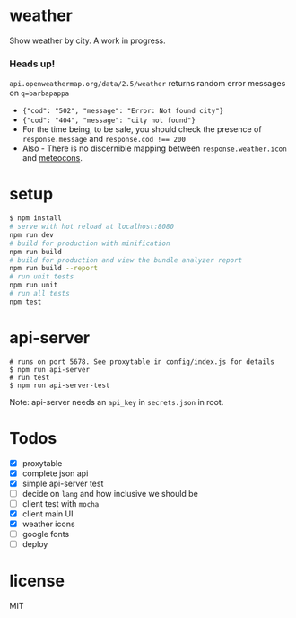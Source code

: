# weather
Show weather by city. A work in progress.

### Heads up!
`api.openweathermap.org/data/2.5/weather` returns random error messages on `q=barbapappa`
- `{"cod": "502", "message": "Error: Not found city"}`
- `{"cod": "404", "message": "city not found"}`
- For the time being, to be safe, you should check the presence of `response.message` and `response.cod !== 200`
- Also - There is no discernible mapping between `response.weather.icon` and [meteocons](http://www.alessioatzeni.com/meteocons/).

# setup
``` bash
$ npm install
# serve with hot reload at localhost:8080
npm run dev
# build for production with minification
npm run build
# build for production and view the bundle analyzer report
npm run build --report
# run unit tests
npm run unit
# run all tests
npm test
```

# api-server
```
# runs on port 5678. See proxytable in config/index.js for details
$ npm run api-server
# run test
$ npm run api-server-test
```
Note: api-server needs an `api_key` in `secrets.json` in root.

# Todos
- [x] proxytable
- [x] complete json api
- [x] simple api-server test
- [ ] decide on `lang` and how inclusive we should be
- [ ] client test with `mocha`
- [x] client main UI
- [x] weather icons
- [ ] google fonts
- [ ] deploy

# license
MIT
